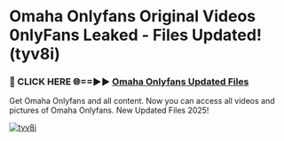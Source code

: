 # Omaha Onlyfans Original Videos 0nlyFans Leaked - Files Updated! (tyv8i)

<h3>🔴 CLICK HERE 🌐==►► <a href="https://tinyurl.com/ehrbuxhb" rel="nofollow">Omaha Onlyfans Updated Files</a></h3>

Get Omaha Onlyfans and all content. Now you can access all videos and pictures of Omaha Onlyfans. New Updated Files 2025!

[![tyv8i](https://i.imgur.com/lVYEuWS.gif)](https://tinyurl.com/ehrbuxhb)
